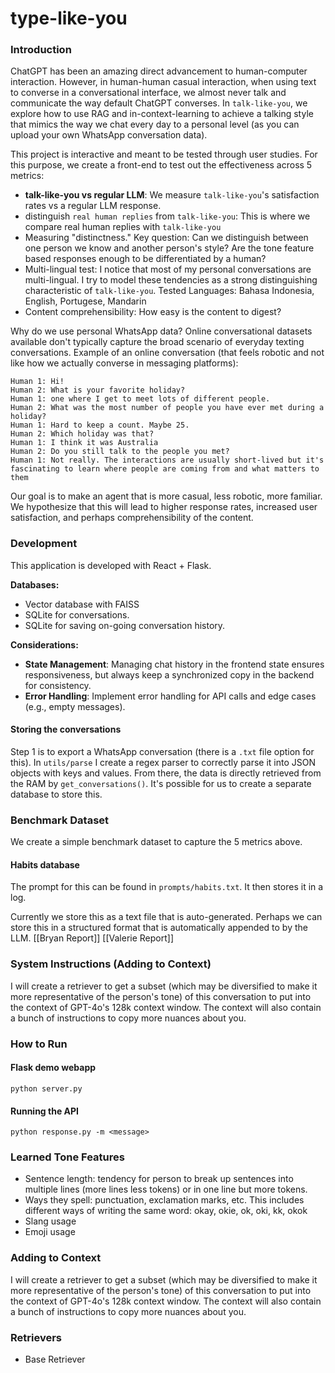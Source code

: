 # type-like-you

### Introduction
ChatGPT has been an amazing direct advancement to human-computer interaction. However, in human-human casual interaction, when using text to converse in a conversational interface, we almost never talk and communicate the way default ChatGPT converses. In `talk-like-you`, we explore how to use RAG and in-context-learning to achieve a talking style that mimics the way we chat every day to a personal level (as you can upload your own WhatsApp conversation data). 

This project is interactive and meant to be tested through user studies. For this purpose, we create a front-end to test out the effectiveness across 5 metrics:
- **talk-like-you vs regular LLM**: We measure `talk-like-you`'s satisfaction rates vs a regular LLM response. 
- distinguish `real human replies` from `talk-like-you`:  This is where we compare real human replies with `talk-like-you`
- Measuring "distinctness." Key question: Can we distinguish between one person we know and another person's style? Are the tone feature based responses enough to be differentiated by a human? 
- Multi-lingual test: I notice that most of my personal conversations are multi-lingual. I try to model these tendencies as a strong distinguishing characteristic of `talk-like-you`. Tested Languages: Bahasa Indonesia, English, Portugese, Mandarin
- Content comprehensibility: How easy is the content to digest? 

Why do we use personal WhatsApp data? Online conversational datasets available don't typically capture the broad scenario of everyday texting conversations. Example of an online conversation (that feels robotic and not like how we actually converse in messaging platforms): 

```
Human 1: Hi! 
Human 2: What is your favorite holiday? 
Human 1: one where I get to meet lots of different people. 
Human 2: What was the most number of people you have ever met during a holiday?
Human 1: Hard to keep a count. Maybe 25. 
Human 2: Which holiday was that? 
Human 1: I think it was Australia 
Human 2: Do you still talk to the people you met? 
Human 1: Not really. The interactions are usually short-lived but it's fascinating to learn where people are coming from and what matters to them 
```

Our goal is to make an agent that is more casual, less robotic, more familiar. We hypothesize that this will lead to higher response rates, increased user satisfaction, and perhaps comprehensibility of the content. 

### Development
This application is developed with React + Flask.  

**Databases:**
- Vector database with FAISS
- SQLite for conversations. 
- SQLite for saving on-going conversation history.

**Considerations:** 
- **State Management**: Managing chat history in the frontend state ensures responsiveness, but always keep a synchronized copy in the backend for consistency.
- **Error Handling**: Implement error handling for API calls and edge cases (e.g., empty messages).

#### Storing the conversations
Step 1 is to export a WhatsApp conversation (there is a `.txt` file option for this). 
In `utils/parse` I create a regex parser to correctly parse it into JSON objects with keys and values. 
From there, the data is directly retrieved from the RAM by `get_conversations()`. 
It's possible for us to create a separate database to store this. 

### Benchmark Dataset 
We create a simple benchmark dataset to capture the 5 metrics above. 

#### Habits database 
The prompt for this can be found in `prompts/habits.txt`. It then stores it in a log. 

Currently we store this as a text file that is auto-generated. Perhaps we can store this in a structured format that is automatically appended to by the LLM. 
[[Bryan Report]]
[[Valerie Report]]

### System Instructions (Adding to Context)

I will create a retriever to get a subset (which may be diversified to make it more representative of the person's tone) of this conversation to put into the context of GPT-4o's 128k context window. The context will also contain a bunch of instructions to copy more nuances about you.


### How to Run

#### Flask demo webapp
```
python server.py
```

#### Running the API
```
python response.py -m <message>
```

### Learned Tone Features
- Sentence length: tendency for person to break up sentences into multiple lines (more lines less tokens) or in one line but more tokens. 
- Ways they spell: punctuation, exclamation marks, etc. This includes different ways of writing the same word: okay, okie, ok, oki, kk, okok
- Slang usage
- Emoji usage

### Adding to Context

I will create a retriever to get a subset (which may be diversified to make it more representative of the person's tone) of this conversation to put into the context of GPT-4o's 128k context window. The context will also contain a bunch of instructions to copy more nuances about you.

### Retrievers
- Base Retriever 

